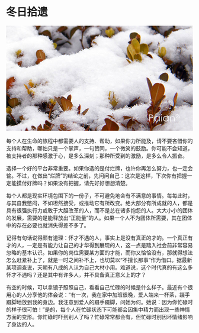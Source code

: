 # 冬日拾遗

![雪](images/xue.jpg)

每个人在生命的旅程中都需要人的支持、帮助，如果你力所能及，请不要吝惜你的支持和帮助，哪怕只是一个掌声，一句赞同，一个微笑的鼓励。你可能不会知道，被支持者的那种感激于心，是多么深刻；那种所受到的激励，是多么令人振奋。

选择一个好的平台非常重要。如果你选的是付烂牌，也许你再怎么努力，也一定会输。不过，在做出“烂牌”的结论之前，先问问自己：这次是这样，下次你有把握一定能摸付好牌吗？如果没有把握，请先好好想想清楚。

每个人都是现实环境包围下的一份子，不可避免地会有不满意的事情。每每此时，与其自我憋闷，不如坦然接受，或推动它有所改变。绝大部分有所成就的人，都是具有很强执行力或敢于大胆改革的人，而不是总在诸多抱怨的人。大大小小的团体的发展，需要的是能释放出“正能量”的人。如果一个人不为团体所需要，其在团体中的存在必要也就消失得差不多了。

记得有句话说得颇有道理：怀才不遇的人，事实上是没有真正的才的。一个真正有才的人，一定是有能力让自己的才华得到展现的人，这一点是踏入社会前非常容易忽略的基本认识。如果你的岗位需要某方面的才能，而你又恰恰没有，那就得想法怎么赶紧补上了，就是一时之间补不上，也切莫以“不擅长那事”作为借口。据最新某项调查说，天朝有八成的人认为自己大材小用。难道说，这个时代真的有这么多怀才不遇吗？还是其中有许多人，并不具备真正意义上的才？

有空的时候，可以拿镜子照照自己，看看自己忙碌的时候是什么样子。最近有个很用心的人分享他的体会说：“有一次，我在家中加班很晚，爱人端来一杯茶，蹑手蹑脚地放到我的身边。我注意到爱人的蹑手蹑脚，问她为何。她说：因为你忙碌时的样子很可怕！”是的，每个人在忙碌状态下可能都会因集中精力而出现一些神情方面的变形。你忙碌时吓到别人了吗？忙碌常常都会有，但忙碌时别因坏情绪影响了身边的人。